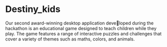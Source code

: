 # Destiny_kids
Our second award-winning desktop application developed during the hackathon is an educational game
designed to teach children while they play. The game
features a range of interactive puzzles and challenges
that cover a variety of themes such as maths, colors,
and animals.
